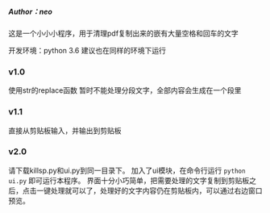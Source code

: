 ##### Author：neo

这是一个小小小程序，用于清理pdf复制出来的嵌有大量空格和回车的文字

开发环境：python 3.6
建议也在同样的环境下运行

### v1.0
使用str的replace函数
暂时不能处理分段文字，全部内容会生成在一个段里

### v1.1
直接从剪贴板输入，并输出到剪贴板

### v2.0
请下载killsp.py和ui.py到同一目录下。
加入了ui模块，在命令行运行 `python ui.py` 即可运行本程序。
界面十分小巧简单，把需要处理的文字复制到剪贴板之后，点击一键处理就可以了，处理好的文字内容仍在剪贴板内，可以通过右边窗口预览。
